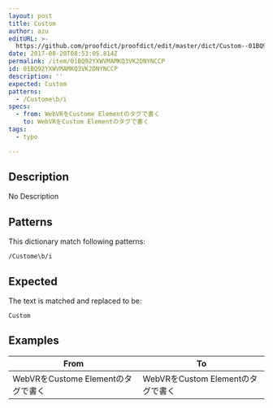 ```yaml
---
layout: post
title: Custom
author: azu
editURL: >-
  https://github.com/proofdict/proofdict/edit/master/dict/Custom--01BQ92YXWVMAMKQ3VK2DNYNCCP.yml
date: 2017-08-20T08:53:05.814Z
permalink: /item/01BQ92YXWVMAMKQ3VK2DNYNCCP
id: 01BQ92YXWVMAMKQ3VK2DNYNCCP
description: ''
expected: Custom
patterns:
  - /Custome\b/i
specs:
  - from: WebVRをCustome Elementのタグで書く
    to: WebVRをCustom Elementのタグで書く
tags:
  - typo

---
```


## Description

No Description 

## Patterns

This dictionary match following patterns:

    /Custome\b/i

## Expected

The text is matched and replaced to be:

    Custom

## Examples

| From                        | To                         |
| --------------------------- | -------------------------- |
| WebVRをCustome Elementのタグで書く | WebVRをCustom Elementのタグで書く |
